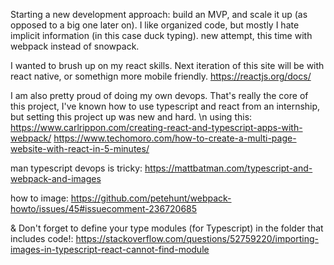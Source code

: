 Starting a new development approach: build an MVP, and scale it up (as opposed to a big one later on).
I like organized code, but mostly I hate implicit information (in this case duck typing).
new attempt, this time with webpack instead of snowpack. 

I wanted to brush up on my react skills. Next iteration of this site will be with react native, or somethign more mobile friendly. 
https://reactjs.org/docs/

I am also pretty proud of doing my own devops. 
That's really the core of this project, I've known how to use typescript and react from an internship, but setting this project up was new and hard.
\n using this: https://www.carlrippon.com/creating-react-and-typescript-apps-with-webpack/ 
https://www.techomoro.com/how-to-create-a-multi-page-website-with-react-in-5-minutes/

man typescript devops is tricky: 
https://mattbatman.com/typescript-and-webpack-and-images

how to image:
https://github.com/petehunt/webpack-howto/issues/45#issuecomment-236720685

& Don't forget to define your type modules (for Typescript) in the folder that includes code!:
https://stackoverflow.com/questions/52759220/importing-images-in-typescript-react-cannot-find-module
